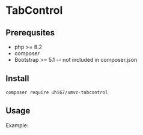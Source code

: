 TabControl
==========

Prerequsites
------------
- php >= 8.2
- composer
- Bootstrap >= 5.1 -- not included in composer.json

Install
-------

`composer require uhi67/umvc-tabcontrol` 

Usage
-----


Example:


